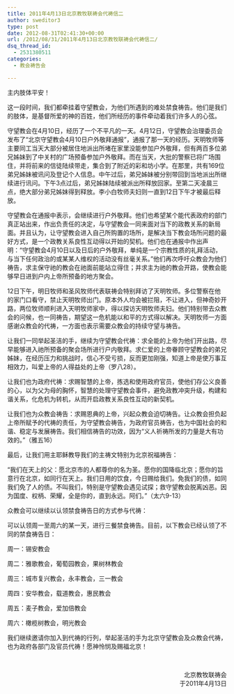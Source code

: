 ```yaml
---
title: 2011年4月13日北京教牧联祷会代祷信二
author: sweditor3
type: post
date: 2012-08-31T02:41:30+00:00
url: /2012/08/31/2011年4月13日北京教牧联祷会代祷信二/
dsq_thread_id:
  - 2531380511
categories:
  - 教会祷告会

---
```

主内肢体平安！

这一段时间，我们都牵挂着守望教会，为他们所遇到的难处禁食祷告。他们是我们的肢体，是基督所爱的神的百姓，他们所经历的事件牵动着我们许多人的心弦。

守望教会在4月10日，经历了一个不平凡的一天。4月12日，守望教会治理委员会发布了“北京守望教会4月10日户外敬拜通报”，通报了那一天的经历。天明牧师等主要同工当天大部分被居住地派出所堵在家里没能参加户外敬拜，但有两百多位弟兄姊妹到了中关村的广场预备参加户外敬拜。而在当天，大批的警察已将广场围住，并将前来的信徒陆续带走，集合到了附近的彩和坊小学。在那里，共有169位弟兄姊妹被讯问及登记个人信息。中午过后，弟兄姊妹被分别带回到当地派出所继续进行讯问。下午3点过后，弟兄姊妹陆续被派出所释放回家。至第二天凌晨三点，绝大部分弟兄姊妹得到释放。李小白牧师夫妇则一直到12日下午才被最后释放。

守望教会在通报中表示，会继续进行户外敬拜。他们也希望某个能代表政府的部门真正站出来，作出负责任的决定，与守望教会一同来面对当下的政教关系的新局面。并且认为，让守望教会进入自己所购置的场所，是解决当下教会场所问题的最好方式，是一个政教关系良性互动得以开始的契机。他们也在通报中作出声明：“守望教会4月10日以及日后的户外敬拜，单纯是一个宗教性质的礼拜活动，与当下任何政治的或某某人维权的活动没有丝毫关系。”他们再次呼吁众教会为他们祷告，求主保守祂的教会在祂面前能站立得住；并求主为祂的教会开路，使教会能够早日进到户内上帝所预备的地方聚会。
  
12日下午，明日牧师和圣风牧师代表联祷会特别拜访了天明牧师。多位警察在他的家门口看守，禁止天明牧师出门。原本外人均会被拦阻，不让进入，但神奇妙开路，两位牧师顺利进入天明牧师家中，得以探访天明牧师夫妇。他们特别带去众教会的问候，也一同祷告，期望这一危机能以和平的方式得以解决。天明牧师一方面感谢众教会的代祷，一方面也表示需要众教会的持续守望与祷告。

让我们一同举起圣洁的手，继续为守望教会代祷：求全能的上帝为他们开出路，尽早能够进入祂所预备的聚会场所进行户内敬拜。求仁爱的上帝眷顾守望教会的弟兄姊妹，在经历压力和挑战时，信心不受亏损，反而更加刚强，知道上帝是使万事互相效力，叫爱上帝的人得益处的上帝（罗八28）。
  
让我们也为政府代祷：求赐智慧的上帝，拣选和使用政府官员，使他们存公义良善的心，以为父为母的胸怀，智慧的处理守望教会事件，避免政教冲突升级，构建和谐关系，化危机为转机，从而开启政教关系良性互动的新契机。

让我们也为众教会祷告：求赐恩典的上帝，兴起众教会迫切祷告。让众教会担负起上帝所赋予的代祷的责任，为守望教会祷告，为政府官员祷告，也为中国社会的和谐、稳定与发展祷告。我们相信祷告的功效，因为“义人祈祷所发的力量是大有功效的。”（雅五16）
  
最后，让我们用主耶稣教导我们的主祷文特别为北京祝福祷告：

“我们在天上的父：愿北京市的人都尊你的名为圣。愿你的国降临北京；愿你的旨意行在北京，如同行在天上。我们日用的饮食，今日赐给我们。免我们的债，如同我们免了人的债。不叫我们，特别是守望教会遇见试探；救守望教会脱离凶恶。因为国度、权柄、荣耀，全是你的，直到永远。阿们。”（太六9-13）

众教会可以继续以认领禁食祷告日的方式参与代祷：
  
可以认领周一至周六的某一天，进行三餐禁食祷告。目前，以下教会已经认领了不同的禁食祷告日：
  
周一：锡安教会
  
周二：雅歌教会，葡萄园教会，果树林教会
  
周三：城市复兴教会，永丰教会，三一教会
  
周四：安华教会，载道教会，惠民教会
  
周五：麦子教会，爱加倍教会
  
周六：橄榄树教会，明光教会

我们继续邀请你加入到代祷的行列，举起圣洁的手为北京守望教会及众教会代祷，也为政府各部门及官员代祷！愿神怜悯及赐福北京！

&nbsp;

<p style="text-align: right;">
                                                       北京教牧联祷会<br /> 于2011年4月13日
</p>